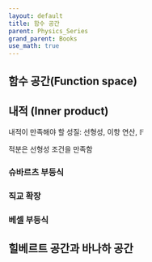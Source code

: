 ```yaml
---
layout: default
title: 함수 공간
parent: Physics_Series
grand_parent: Books
use_math: true
---
```



## 함수 공간(Function space)

## 내적 (Inner product)

내적이 만족해야 할 성질: 선형성, 이항 연산, $\mathbb{F}$

적분은 선형성 조건을 만족함

### 슈바르츠 부등식

### 직교 확장

### 베셀 부등식

## 힐베르트 공간과 바나하 공간